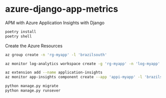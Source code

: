 # azure-django-app-metrics
APM with Azure Application Insights with Django

```sh
poetry install
poetry shell
```

Create the Azure Resources

```sh
az group create -n 'rg-myapp' -l 'brazilsouth'

az monitor log-analytics workspace create -g 'rg-myapp' -n 'log-myapp' -l 'brazilsouth'

az extension add --name application-insights
az monitor app-insights component create --app 'appi-myapp' -l 'brazilsouth' -g 'rg-myapp' --workspace 'log-myapp'
```

```sh
python manage.py migrate
python manage.py runsever
```